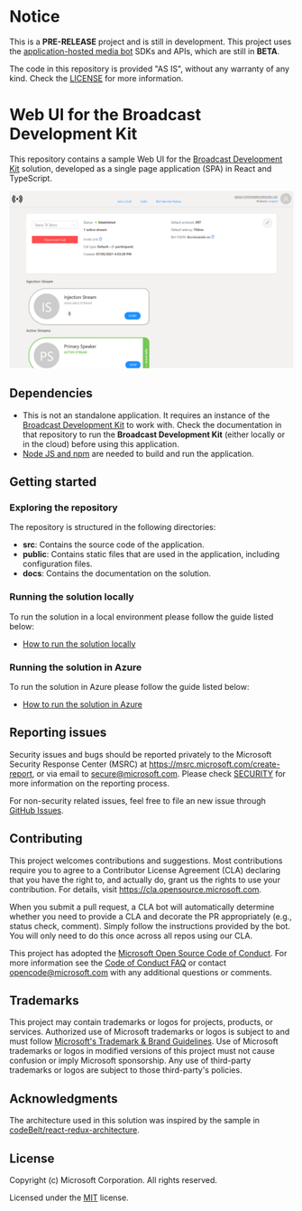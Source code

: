 # Notice

This is a **PRE-RELEASE** project and is still in development. This project uses the [application-hosted media bot](https://docs.microsoft.com/en-us/microsoftteams/platform/bots/calls-and-meetings/requirements-considerations-application-hosted-media-bots) SDKs and APIs, which are still in **BETA**.

The code in this repository is provided "AS IS", without any warranty of any kind. Check the [LICENSE](LICENSE) for more information.

# Web UI for the Broadcast Development Kit

This repository contains a sample Web UI for the [Broadcast Development Kit](https://github.com/microsoft/Broadcast-Development-Kit) solution, developed as a single page application (SPA) in React and TypeScript.

![Screenshot of the web UI](docs/common/images/cover.png)

## Dependencies

- This is not an standalone application. It requires an instance of the [Broadcast Development Kit](https://github.com/microsoft/Broadcast-Development-Kit) to work with. Check the documentation in that repository to run the **Broadcast Development Kit** (either locally or in the cloud) before using this application.
- [Node JS and npm](docs/how-to-install-nodejs-and-npm/README.md) are needed to build and run the application.

## Getting started

### Exploring the repository

The repository is structured in the following directories:
- **src**: Contains the source code of the application.
- **public**: Contains static files that are used in the application, including configuration files.
- **docs**: Contains the documentation on the solution.

### Running the solution locally

To run the solution in a local environment please follow the guide listed below:
- [How to run the solution locally](docs/how-to-run-the-solution-locally/README.md)

### Running the solution in Azure

To run the solution in Azure please follow the guide listed below:
- [How to run the solution in Azure](docs/how-to-run-the-solution-in-azure/README.md)

## Reporting issues

Security issues and bugs should be reported privately to the Microsoft Security Response Center (MSRC) at https://msrc.microsoft.com/create-report, or via email to secure@microsoft.com. Please check [SECURITY](SECURITY.md) for more information on the reporting process.

For non-security related issues, feel free to file an new issue through [GitHub Issues](https://github.com/microsoft/Broadcast-Development-Kit-Web-UI/issues/new).

## Contributing

This project welcomes contributions and suggestions.  Most contributions require you to agree to a Contributor License Agreement (CLA) declaring that you have the right to, and actually do, grant us the rights to use your contribution. For details, visit https://cla.opensource.microsoft.com.

When you submit a pull request, a CLA bot will automatically determine whether you need to provide a CLA and decorate the PR appropriately (e.g., status check, comment). Simply follow the instructions provided by the bot. You will only need to do this once across all repos using our CLA.

This project has adopted the [Microsoft Open Source Code of Conduct](https://opensource.microsoft.com/codeofconduct/).
For more information see the [Code of Conduct FAQ](https://opensource.microsoft.com/codeofconduct/faq/) or contact [opencode@microsoft.com](mailto:opencode@microsoft.com) with any additional questions or comments.

## Trademarks

This project may contain trademarks or logos for projects, products, or services. Authorized use of Microsoft trademarks or logos is subject to and must follow 
[Microsoft's Trademark & Brand Guidelines](https://www.microsoft.com/en-us/legal/intellectualproperty/trademarks/usage/general).
Use of Microsoft trademarks or logos in modified versions of this project must not cause confusion or imply Microsoft sponsorship.
Any use of third-party trademarks or logos are subject to those third-party's policies.

## Acknowledgments

The architecture used in this solution was inspired by the sample in [codeBelt/react-redux-architecture](https://github.com/codeBelt/react-redux-architecture).

## License

Copyright (c) Microsoft Corporation. All rights reserved.

Licensed under the [MIT](LICENSE) license.
